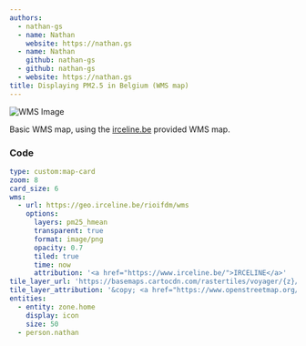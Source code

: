 ```yaml
---
authors: 
  - nathan-gs
  - name: Nathan
    website: https://nathan.gs
  - name: Nathan
    github: nathan-gs
  - github: nathan-gs
  - website: https://nathan.gs
title: Displaying PM2.5 in Belgium (WMS map)
---
```


![WMS Image](ha-map-card-pm25.png)

Basic WMS map, using the [irceline.be](https://www.irceline.be) provided WMS map.

### Code

```yaml
type: custom:map-card
zoom: 8
card_size: 6
wms:
  - url: https://geo.irceline.be/rioifdm/wms
    options:
      layers: pm25_hmean
      transparent: true
      format: image/png
      opacity: 0.7
      tiled: true
      time: now
      attribution: '<a href="https://www.irceline.be/">IRCELINE</a>'
tile_layer_url: 'https://basemaps.cartocdn.com/rastertiles/voyager/{z}/{x}/{y}.png'
tile_layer_attribution: '&copy; <a href="https://www.openstreetmap.org/copyright">OpenStreetMap</a>, &copy; <a href="https://carto.com/attributions">CARTO</a>'
entities:
  - entity: zone.home
    display: icon
    size: 50
  - person.nathan   
```

